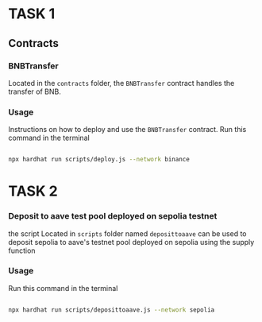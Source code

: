 
# TASK 1
## Contracts

### BNBTransfer

Located in the `contracts` folder, the `BNBTransfer` contract handles the transfer of BNB.

### Usage
Instructions on how to deploy and use the `BNBTransfer` contract.
Run this command in the terminal
```bash

npx hardhat run scripts/deploy.js --network binance
```
# TASK 2

### Deposit to aave test pool deployed on sepolia testnet

the script Located in `scripts` folder named `deposittoaave` can be used to deposit sepolia to aave's testnet pool deployed on sepolia using the supply function

### Usage
Run this command in the terminal
```bash

npx hardhat run scripts/deposittoaave.js --network sepolia

